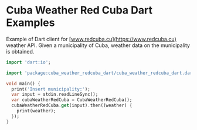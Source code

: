 # Cuba Weather Red Cuba Dart Examples

Example of Dart client for [www.redcuba.cu](https://www.redcuba.cu) weather API. Given a municipality of Cuba, weather data on the municipality is obtained.

```dart
import 'dart:io';

import 'package:cuba_weather_redcuba_dart/cuba_weather_redcuba_dart.dart';

void main() {
  print('Insert municipality:');
  var input = stdin.readLineSync();
  var cubaWeatherRedCuba = CubaWeatherRedCuba();
  cubaWeatherRedCuba.get(input).then((weather) {
    print(weather);
  });
}
```
